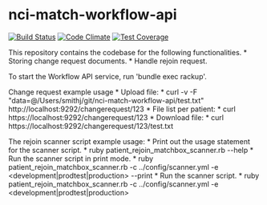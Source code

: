 nci-match-workflow-api
=======================
[![Build Status](https://travis-ci.org/CBIIT/nci-match-workflow-api.svg?branch=master)](https://travis-ci.org/CBIIT/nci-match-workflow-api)
[![Code Climate](https://codeclimate.com/github/CBIIT/nci-match-workflow-api/badges/gpa.svg)](https://codeclimate.com/github/CBIIT/nci-match-workflow-api)
[![Test Coverage](https://codeclimate.com/github/CBIIT/nci-match-workflow-api/badges/coverage.svg)](https://codeclimate.com/github/CBIIT/nci-match-workflow-api/coverage)

This repository contains the codebase for the following functionalities.
    * Storing change request documents.
    * Handle rejoin request.

To start the Workflow API service, run 'bundle exec rackup'.

Change request example usage
    * Upload file:
        * curl -v -F "data=@/Users/smithj/git/nci-match-workflow-api/test.txt" http://localhost:9292/changerequest/123
    * File list per patient:
        * curl https://localhost:9292/changerequest/123
    * Download file:
        * curl https://localhost:9292/changerequest/123/test.txt

The rejoin scanner script example usage:
    * Print out the usage statement for the scanner script.
        * ruby patient_rejoin_matchbox_scanner.rb --help
    * Run the scanner script in print mode.
        * ruby patient_rejoin_matchbox_scanner.rb -c ../config/scanner.yml -e <development|prodtest|production> --print
    * Run the scanner script.
        * ruby patient_rejoin_matchbox_scanner.rb -c ../config/scanner.yml -e <development|prodtest|production>


